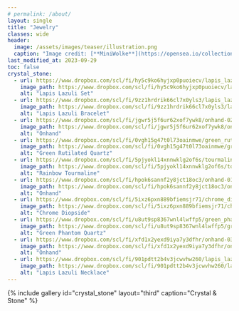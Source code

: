 ```yaml
---
# permalink: /about/
layout: single
title: "Jewelry"
classes: wide
header:
  image: /assets/images/teaser/illustration.png
  caption: "Image credit: [**MiniWolke**](https://opensea.io/collection/clother)"
last_modified_at: 2023-09-29
toc: false
crystal_stone:    
  - url: https://www.dropbox.com/scl/fi/hy5c9ko6hyjxp0puoiecv/lapis_lazuli-01.jpg?rlkey=xsczcgahphh5q0tqmsjg1etto&raw=1
    image_path: https://www.dropbox.com/scl/fi/hy5c9ko6hyjxp0puoiecv/lapis_lazuli-01.jpg?rlkey=xsczcgahphh5q0tqmsjg1etto&raw=1
    alt: "Lapis Lazuli Set"
  - url: https://www.dropbox.com/scl/fi/9zz1hrdrik66cl7x0yls3/lapis_lazuli-02.jpg?rlkey=aicnvezczdm1d2fvu34l9jijb&raw=1
    image_path: https://www.dropbox.com/scl/fi/9zz1hrdrik66cl7x0yls3/lapis_lazuli-02.jpg?rlkey=aicnvezczdm1d2fvu34l9jijb&raw=1
    alt: "Lapis Lazuli Bracelet"
  - url: https://www.dropbox.com/scl/fi/jgwr5j5f6ur62xof7ywk8/onhand-02.jpg?rlkey=wbeae7vq9w198z415zmwkw77o&raw=1
    image_path: https://www.dropbox.com/scl/fi/jgwr5j5f6ur62xof7ywk8/onhand-02.jpg?rlkey=wbeae7vq9w198z415zmwkw77o&raw=1
    alt: "Onhand"
  - url: https://www.dropbox.com/scl/fi/0vgh15g47t0l73oainmwe/green_rutilated_quartz-01.jpg?rlkey=eevsafs3csft8k5rwh9txofq3&raw=1
    image_path: https://www.dropbox.com/scl/fi/0vgh15g47t0l73oainmwe/green_rutilated_quartz-01.jpg?rlkey=eevsafs3csft8k5rwh9txofq3&raw=1
    alt: "Green Rutilated Quartz"
  - url: https://www.dropbox.com/scl/fi/5pjyokl14xnnwklg2of6s/tourmaline-01.jpg?rlkey=zj1lp2ze8t9vsp4ir5xpmubf3&raw=1
    image_path: https://www.dropbox.com/scl/fi/5pjyokl14xnnwklg2of6s/tourmaline-01.jpg?rlkey=zj1lp2ze8t9vsp4ir5xpmubf3&raw=1
    alt: "Rainbow Tourmaline"
  - url: https://www.dropbox.com/scl/fi/hpok6sannf2y8jct18oc3/onhand-01.jpg?rlkey=3a6z1ceb2zoymtjgqgxzyjpdg&raw=1
    image_path: https://www.dropbox.com/scl/fi/hpok6sannf2y8jct18oc3/onhand-01.jpg?rlkey=3a6z1ceb2zoymtjgqgxzyjpdg&raw=1
    alt: "Onhand"
  - url: https://www.dropbox.com/scl/fi/5ixz6pxn889bfiemsjr71/chrome_diopside-01.jpg?rlkey=vpgddi52sqgr74l9a41rcp41i&raw=1
    image_path: https://www.dropbox.com/scl/fi/5ixz6pxn889bfiemsjr71/chrome_diopside-01.jpg?rlkey=vpgddi52sqgr74l9a41rcp41i&raw=1
    alt: "Chrome Diopside"
  - url: https://www.dropbox.com/scl/fi/u8ut9sp8367wnl4lwffp5/green_phantom_quartz-01.jpg?rlkey=zo68tluw062d913mntwau0sv8&raw=1
    image_path: https://www.dropbox.com/scl/fi/u8ut9sp8367wnl4lwffp5/green_phantom_quartz-01.jpg?rlkey=zo68tluw062d913mntwau0sv8&raw=1
    alt: "Green Phantom Quartz"
  - url: https://www.dropbox.com/scl/fi/xfd1x2yexd9iya7y3dfhr/onhand-03.jpg?rlkey=0j2yz9x2sdchutqsmtrjfwxjt&raw=1
    image_path: https://www.dropbox.com/scl/fi/xfd1x2yexd9iya7y3dfhr/onhand-03.jpg?rlkey=0j2yz9x2sdchutqsmtrjfwxjt&raw=1
    alt: "Onhand"
  - url: https://www.dropbox.com/scl/fi/901pdtt2b4v3jcwvhw260/lapis_lazuli-03.jpg?rlkey=nnkbgx9x10yl6bpn1xwszkgw7&raw=1
    image_path: https://www.dropbox.com/scl/fi/901pdtt2b4v3jcwvhw260/lapis_lazuli-03.jpg?rlkey=nnkbgx9x10yl6bpn1xwszkgw7&raw=1
    alt: "Lapis Lazuli Necklace"
---
```




{% include gallery id="crystal_stone" layout="third" caption="Crystal & Stone" %}
